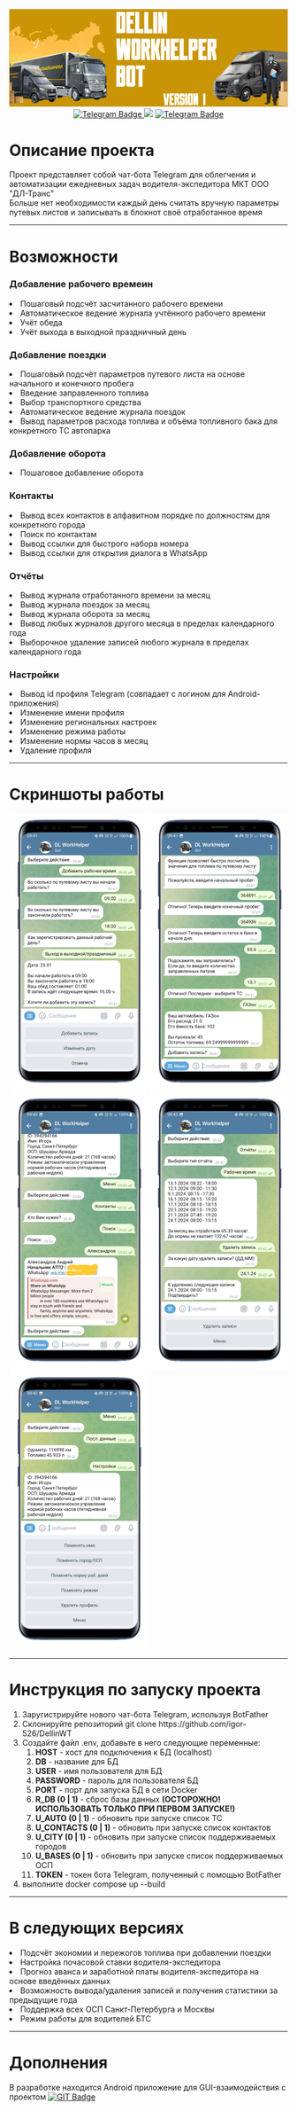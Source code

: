 <div id="header" align="center">
<img src="fixtures/screenshots/header.png">
</div>
<div id="badges" align="center">
  <a href="https://t.me/dl_workhelper_bot">
    <img src="https://img.shields.io/badge/попробовать-26A5E4?style=for-the-badge&logo=telegram&logoColor=white" alt="Telegram Badge"/>
  </a>
    <img src="https://komarev.com/ghpvc/?username=igor-526DELLINWT&color=blue&style=for-the-badge&label=ПРОСМОТРЫ"/>
  <a href="https://t.me/devil_on_the_wheel">
    <img src="https://img.shields.io/badge/разработчик-26A5E4?style=for-the-badge&logo=telegram&logoColor=white" alt="Telegram Badge"/>
  </a>
</div>
<h1>Описание проекта</h1>
Проект представляет собой чат-бота Telegram для облегчения и автоматизации ежедневных задач водителя-экспедитора МКТ ООО "ДЛ-Транс"<br>
Больше нет необходимости каждый день считать вручную параметры путевых листов и записывать в блокнот своё отработанное время

---
<h1>Возможности</h1>
<h3>Добавление рабочего времеин</h3>
<li>Пошаговый подсчёт засчитанного рабочего времени</li>
<li>Автоматическое ведение журнала учтённого рабочего времени</li>
<li>Учёт обеда</li>
<li>Учёт выхода в выходной праздничный день</li>
<h3>Добавление поездки</h3>
<li>Пошаговый подсчёт параметров путевого листа на основе начального и конечного пробега</li>
<li>Введение заправленного топлива</li>
<li>Выбор транспортного средства</li>
<li>Автоматическое ведение журнала поездок</li>
<li>Вывод параметров расхода топлива и объёма топливного бака для конкретного ТС автопарка</li>
<h3>Добавление оборота</h3>
<li>Пошаговое добавление оборота</li>
<h3>Контакты</h3>
<li>Вывод всех контактов в алфавитном порядке по должностям для конкретного города</li>
<li>Поиск по контактам</li>
<li>Вывод ссылки для быстрого набора номера</li>
<li>Вывод ссылки для открытия диалога в WhatsApp</li>
<h3>Отчёты</h3>
<li>Вывод журнала отработанного времени за месяц</li>
<li>Вывод журнала поездок за месяц</li>
<li>Вывод журнала оборота за месяц</li>
<li>Вывод любых журналов другого месяца в пределах календарного года</li>
<li>Выборочное удаление записей любого журнала в пределах календарного года</li>
<h3>Настройки</h3>
<li>Вывод id профиля Telegram (совпадает с логином для Android-приложения)</li>
<li>Изменение имени профиля</li>
<li>Изменение региональных настроек</li>
<li>Изменение режима работы</li>
<li>Изменение нормы часов в месяц</li>
<li>Удаление профиля</li>

---

<h1>Скриншоты работы</h1>
<img src="fixtures/screenshots/add_wt.png" width="250">
<img src="fixtures/screenshots/add_fuel.png" width="250">
<img src="fixtures/screenshots/contacts.png" width="250">
<img src="fixtures/screenshots/reports.png" width="250">
<img src="fixtures/screenshots/settings.png" width="250">

---

<h1>Инструкция по запуску проекта</h1>
<ol>
    <li>Заругистрируйте нового чат-бота Telegram, используя BotFather</li>
    <li>Склонируйте репозиторий git clone https://github.com/igor-526/DellinWT</li>
    <li>Создайте файл .env, добавьте в него следующие переменные:
        <ol>
            <li><b>HOST</b> - хост для подключения к БД (localhost)</li>
            <li><b>DB</b> - название для БД</li>
            <li><b>USER</b> - имя пользователя для БД</li>
            <li><b>PASSWORD</b> - пароль для пользователя БД</li>
            <li><b>PORT</b> - порт для запуска БД в сети Docker</li>
            <li><b>R_DB (0 | 1)</b> - сброс базы данных <b>(ОСТОРОЖНО! ИСПОЛЬЗОВАТЬ ТОЛЬКО ПРИ ПЕРВОМ ЗАПУСКЕ!)</b></li>
            <li><b>U_AUTO (0 | 1)</b> - обновить при запуске список ТС</li>
            <li><b>U_CONTACTS (0 | 1)</b> - обновить при запуске список контактов</li>
            <li><b>U_CITY (0 | 1)</b> - обновить при запуске список поддерживаемых городов</li>
            <li><b>U_BASES (0 | 1)</b> - обновить при запуске список поддерживаемых ОСП</li>
            <li><b>TOKEN</b> - токен бота Telegram, полученный с помощью BotFather</li>
        </ol>
    </li>
    <li>выполните docker compose up --build</li>
</ol>

---

<h1>В следующих версиях</h1>
<li>Подсчёт экономии и пережогов топлива при добавлении поездки</li>
<li>Настройка почасовой ставки водителя-экспедитора</li>
<li>Прогноз аванса и заработной платы водителя-экспедитора на основе введённых данных</li>
<li>Возможность вывода/удаления записей и получения статистики за предыдущие года</li>
<li>Поддержка всех ОСП Санкт-Петербурга и Москвы</li>
<li>Режим работы для водителей БТС</li>

---

<h1>Дополнения</h1>
В разработке находится Android приложение для GUI-взаимодействия с проектом
<a href="https://github.com/igor-526/DellinWT_app">
    <img src="https://img.shields.io/badge/перейти-F05032?style=for-the-badge&logo=git&logoColor=white" alt="GIT Badge"/>
  </a>
